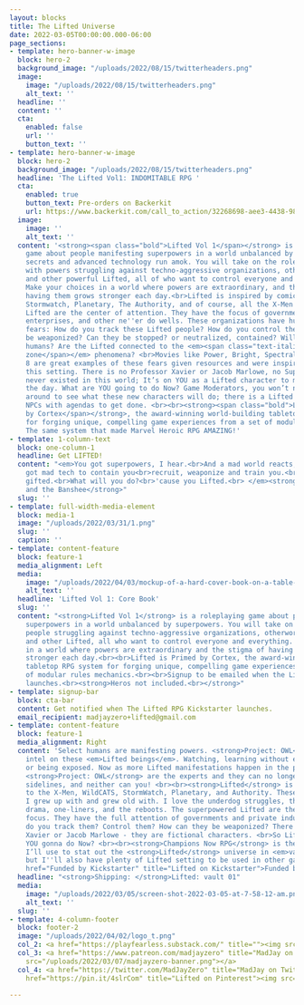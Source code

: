 ```yaml
---
layout: blocks
title: The Lifted Universe
date: 2022-03-05T00:00:00.000-06:00
page_sections:
- template: hero-banner-w-image
  block: hero-2
  background_image: "/uploads/2022/08/15/twitterheaders.png"
  image:
    image: "/uploads/2022/08/15/twitterheaders.png"
    alt_text: ''
  headline: ''
  content: ''
  cta:
    enabled: false
    url: ''
    button_text: ''
- template: hero-banner-w-image
  block: hero-2
  background_image: "/uploads/2022/08/15/twitterheaders.png"
  headline: 'The Lifted Vol1: INDOMITABLE RPG '
  cta:
    enabled: true
    button_text: Pre-orders on Backerkit
    url: https://www.backerkit.com/call_to_action/32268698-aee3-4438-98ec-e4b4194bc844/landing
  image:
    image: ''
    alt_text: ''
  content: '<strong><span class="bold">Lifted Vol 1</span></strong> is a roleplaying
    game about people manifesting superpowers in a world unbalanced by treacherous
    secrets and advanced technology run amok. You will take on the roles of people
    with powers struggling against techno-aggressive organizations, otherworldly intelligences,
    and other powerful Lifted, all of who want to control everyone and everything.
    Make your choices in a world where powers are extraordinary, and the stigma of
    having them grows stronger each day.<br>Lifted is inspired by comics like WildCATS,
    Stormwatch, Planetary, The Authority, and of course, all the X-Men books. The
    Lifted are the center of attention. They have the focus of governments, private
    enterprises, and other ne''er do wells. These organizations have humanity-based
    fears: How do you track these Lifted people? How do you control them? Can they
    be weaponized? Can they be stopped? or neutralized, contained? Will they subjugate
    humans? Are the Lifted connected to the <em><span class="text-italic">exclusion
    zone</span></em> phenomena? <br>Movies like Power, Bright, Spectral, and Code
    8 are great examples of these fears given resources and were inspirational to
    this setting. There is no Professor Xavier or Jacob Marlowe, no Superman—they
    never existed in this world; It’s on YOU as a Lifted character to make or break
    the day. What are YOU going to do Now? Game Moderators, you won’t need to wait
    around to see what these new characters will do; there is a Lifted Universe of
    NPCs with agendas to get done. <br><br><strong><span class="bold">Lifted is Primed
    by Cortex</span></strong>, the award-winning world-building tabletop RPG system
    for forging unique, compelling game experiences from a set of modular rules mechanics.
    The same system that made Marvel Heroic RPG AMAZING!'
- template: 1-column-text
  block: one-column-1
  headline: Get LIFTED!
  content: "<em>You got superpowers, I hear.<br>And a mad world reacts, out of fear.<br>They
    got mad tech to contain you<br>recruit, weaponize and train you.<br>'cause you
    gifted.<br>What will you do?<br>'cause you Lifted.<br> </em><strong>-- Hoboken
    and the Banshee</strong>"
  slug: ''
- template: full-width-media-element
  block: media-1
  image: "/uploads/2022/03/31/1.png"
  slug: ''
  caption: ''
- template: content-feature
  block: feature-1
  media_alignment: Left
  media:
    image: "/uploads/2022/04/03/mockup-of-a-hard-cover-book-on-a-table-with-gadgets-3407-el1-1-copy.png"
    alt_text: ''
  headline: 'Lifted Vol 1: Core Book'
  slug: ''
  content: "<strong>Lifted Vol 1</strong> is a roleplaying game about people with
    superpowers in a world unbalanced by superpowers. You will take on the roles of
    people struggling against techno-aggressive organizations, otherworldly intelligences,
    and other Lifted, all who want to control everyone and everything. Make your choices
    in a world where powers are extraordinary and the stigma of having them is growing
    stronger each day.<br><br>Lifted is Primed by Cortex, the award-winning world-building
    tabletop RPG system for forging unique, compelling game experiences from a set
    of modular rules mechanics.<br><br>Signup to be emailed when the Lifted Vol1 Kickstarter
    launches.<br><strong>Heros not included.<br></strong>"
- template: signup-bar
  block: cta-bar
  content: Get notified when The Lifted RPG Kickstarter launches.
  email_recipient: madjayzero+lifted@gmail.com
- template: content-feature
  block: feature-1
  media_alignment: Right
  content: 'Select humans are manifesting powers. <strong>Project: OWL</strong> collects
    intel on these <em>Lifted beings</em>. Watching, learning without ever interfering
    or being exposed. Now as more Lifted manifestations happen in the public worldwide,
    <strong>Project: OWL</strong> are the experts and they can no longer sit on the
    sidelines, and neither can you! <br><br><strong>Lifted</strong> is my love letter
    to the X-Men, WildCATS, StormWatch, Planetary, and Authority. These are the comics
    I grew up with and grew old with. I love the underdog struggles, the soap opera
    drama, one-liners, and the reboots. The superpowered Lifted are the setting’s
    focus. They have the full attention of governments and private industries. How
    do you track them? Control them? How can they be weaponized? There is no Professor
    Xavier or Jacob Marlowe - they are fictional characters. <br>So Lifted, what are
    YOU gonna do Now? <br><br><strong>Champions Now RPG</strong> is the core system
    I’ll use to stat out the <strong>Lifted</strong> universe in <em>vault01</em>,
    but I''ll also have plenty of Lifted setting to be used in other game systems.<br><br><a
    href="Funded by Kickstarter" title="Lifted on Kickstarter">Funded by Kickstarter</a>'
  headline: "<strong>Shipping: </strong>Lifted: vault 01"
  media:
    image: "/uploads/2022/03/05/screen-shot-2022-03-05-at-7-58-12-am.png"
    alt_text: ''
  slug: ''
- template: 4-column-footer
  block: footer-2
  image: "/uploads/2022/04/02/logo_t.png"
  col_2: <a href="https://playfearless.substack.com/" title=""><img src="/uploads/2022/03/07/playfearless_banner-1.png"></a>
  col_3: <a href="https://www.patreon.com/madjayzero" title="MadJay on Patreon"><img
    src="/uploads/2022/03/07/madjayzero-banner.png"></a>
  col_4: <a href="https://twitter.com/MadJayZero" title="MadJay on Twitter"><img src="/uploads/2022/03/07/icons8-twitter-100.png"></a><a
    href="https://pin.it/4slrCom" title="Lifted on Pinterest"><img src="/uploads/2022/03/07/icons8-pinterest-100.png"></a>

---
```

